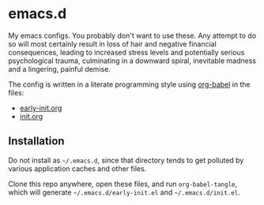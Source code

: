 # emacs.d

My emacs configs. You probably don't want to use these. Any attempt to
do so will most certainly result in loss of hair and negative
financial consequences, leading to increased stress levels and
potentially serious psychological trauma, culminating in a downward
spiral, inevitable madness and a lingering, painful demise.

The config is written in a literate programming style using
[org-babel](https://orgmode.org/worg/org-contrib/babel/intro.html) in
the files:

- [early-init.org](./early-init.org)
- [init.org](./init.org)

## Installation

Do not install as `~/.emacs.d`, since that directory tends to get
polluted by various application caches and other files.

Clone this repo anywhere, open these files, and run
`org-babel-tangle`, which will generate `~/.emacs.d/early-init.el` and
`~/.emacs.d/init.el`.
